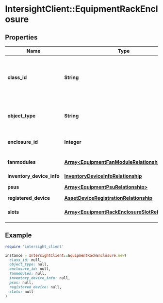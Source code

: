 # IntersightClient::EquipmentRackEnclosure

## Properties

| Name | Type | Description | Notes |
| ---- | ---- | ----------- | ----- |
| **class_id** | **String** | The fully-qualified name of the instantiated, concrete type. This property is used as a discriminator to identify the type of the payload when marshaling and unmarshaling data. | [default to &#39;equipment.RackEnclosure&#39;] |
| **object_type** | **String** | The fully-qualified name of the instantiated, concrete type. The value should be the same as the &#39;ClassId&#39; property. | [default to &#39;equipment.RackEnclosure&#39;] |
| **enclosure_id** | **Integer** | This represents the Enclosure Identifier for Rack servers. | [optional][readonly] |
| **fanmodules** | [**Array&lt;EquipmentFanModuleRelationship&gt;**](EquipmentFanModuleRelationship.md) | An array of relationships to equipmentFanModule resources. | [optional][readonly] |
| **inventory_device_info** | [**InventoryDeviceInfoRelationship**](InventoryDeviceInfoRelationship.md) |  | [optional] |
| **psus** | [**Array&lt;EquipmentPsuRelationship&gt;**](EquipmentPsuRelationship.md) | An array of relationships to equipmentPsu resources. | [optional][readonly] |
| **registered_device** | [**AssetDeviceRegistrationRelationship**](AssetDeviceRegistrationRelationship.md) |  | [optional] |
| **slots** | [**Array&lt;EquipmentRackEnclosureSlotRelationship&gt;**](EquipmentRackEnclosureSlotRelationship.md) | An array of relationships to equipmentRackEnclosureSlot resources. | [optional][readonly] |

## Example

```ruby
require 'intersight_client'

instance = IntersightClient::EquipmentRackEnclosure.new(
  class_id: null,
  object_type: null,
  enclosure_id: null,
  fanmodules: null,
  inventory_device_info: null,
  psus: null,
  registered_device: null,
  slots: null
)
```

